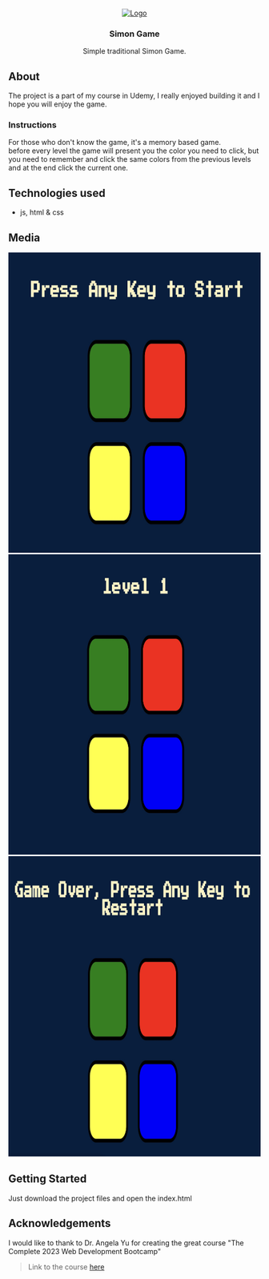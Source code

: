 <br />
<div align="center">
  <a href="https://github.com/oshriagronov/simon-game">
    <img src="public/assets/images/.app_icon.png" alt="Logo" width="200" height="200">
  </a>

<h3 align="center">Simon Game</h3>
  <p align="center">
    Simple traditional Simon Game.
  </p>
</div>

## About
The project is a part of my course in Udemy, I really enjoyed building it and I hope you will enjoy the game.

### Instructions
For those who don't know the game, it's a memory based game.<br>
before every level the game will present you the color you need to click, but <br>
you need to remember and click the same colors from the previous levels and at the end click the current one.

## Technologies used
- js, html & css

## Media
<img src="./public/assets/images/main-screen.jpg" alt="main screen" width="600" height="600">
<img src="./public/assets/images/starting-lv.jpg" alt="starting level" width="600" height="600">
<img src="./public/assets/images/gameover-screen.jpg" alt="gameover screen" width="600" height="600">

## Getting Started
Just download the project files and open the index.html

## Acknowledgements
I would like to thank to Dr. Angela Yu for creating the great course "The Complete 2023 Web Development Bootcamp"
> Link to the course [here](https://www.udemy.com/course/the-complete-web-development-bootcamp/?kw=The+Complete+2023+Web+Development+Bootcamp&src=sac)
